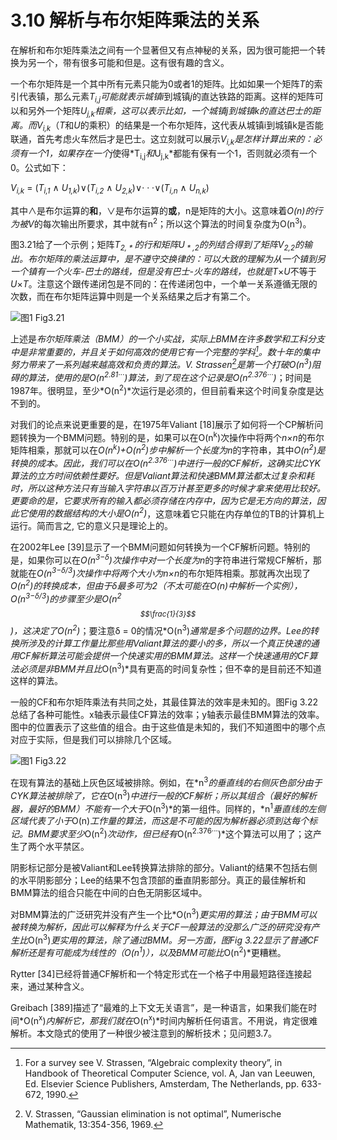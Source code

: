 # 3.10 解析与布尔矩阵乘法的关系

在解析和布尔矩阵乘法之间有一个显著但又有点神秘的关系，因为很可能把一个转换为另一个，带有很多可能和但是。这有很有趣的含义。

一个布尔矩阵是一个其中所有元素只能为0或者1的矩阵。比如如果一个矩阵*T*的索引代表镇，那么元素*T<sub>i,j</sub>*可能就表示城镇*i*到城镇*j*的直达铁路的距离。这样的矩阵可以和另外一个矩阵*U<sub>j,k</sub>*相乘，这可以表示比如，一个城镇j到城镇k的直达巴士的距离。而*V<sub>i,k</sub>*（*T*和*U*的乘积）的结果是一个布尔矩阵，这代表从城镇i到城镇k是否能联通，首先考虑火车然后才是巴士。这立刻就可以展示*V<sub>i,k</sub>*是怎样计算出来的：必须有一个1，如果存在一个*j*使得*T<sub>i,j</sub>*和*U<sub>j,k</sub>*都能有保有一个1，否则就必须有一个0。公式如下：

*V<sub>i,k</sub>* = (*T<sub>i,1</sub>* ∧ *U<sub>1,k</sub>*)∨(*T<sub>i,2</sub>* ∧ *U<sub>2,k</sub>*)∨· · ·∨(*T<sub>i,n</sub>* ∧ *U<sub>n,k</sub>*)

其中∧是布尔运算的**和**，∨是布尔运算的**或**，n是矩阵的大小。这意味着*O(n)*的行为被*V*的每次输出所要求，其中就有n<sup>2</sup>；所以这个算法的时间复杂度为O(n<sup>3</sup>)。

图3.21给了一个示例；矩阵*T<sub>2, * </sub>*的行和矩阵*U<sub> * ,2</sub>*的列结合得到了矩阵*V<sub>2,2</sub>*的输出。布尔矩阵的乘法运算中，是不遵守交换律的：可以大致的理解为从一个镇到另一个镇有一个火车-巴士的路线，但是没有巴士-火车的路线，也就是*T*×*U*不等于*U*×*T*。注意这个跟传递闭包是不同的：在传递闭包中，一个单一关系遵循无限的次数，而在布尔矩阵运算中则是一个关系结果之后才有第二个。

![图1 Fig3.21](../../img/3.10_1-Fig.3.21.png)

上述是*布尔矩阵乘法（BMM）*的一个小实战，实际上BMM在许多数学和工科分支中是非常重要的，并且关于如何高效的使用它有一个完整的学科[^1]。数十年的集中努力带来了一系列越来越高效和负责的算法。V. Strassen[^2]是第一个打破*O(n<sup>3</sup>)*阻碍的算法，使用的是*O(n<sup>2.81···</sup>)*算法，到了现在这个记录是*O(n<sup>2.376···</sup>)*；时间是1987年。很明显，至少*O(n<sup>2</sup>)*次运行是必须的，但目前看来这个时间复杂度是达不到的。

对我们的论点来说更重要的是，在1975年Valiant [18]展示了如何将一个CP解析问题转换为一个BMM问题。特别的是，如果可以在O(n<sup>k</sup>)次操作中将两个*n×n*的布尔矩阵相乘，那就可以在*O(n<sup>k</sup>)+O(n<sup>2</sup>)*步中解析一个长度为*n*的字符串，其中*O(n<sup>2</sup>)*是转换的成本。因此，我们可以在*O(n<sup>2.376···</sup>)*中进行一般的CF解析，这确实比CYK算法的立方时间依赖性要好。但是Valiant算法和快速BMM算法都太过复杂和耗时，所以这种方法只有当输入字符串以百万计甚至更多的时候才拿来使用比较好。更要命的是，它要求所有的输入都必须存储在内存中，因为它是无方向的算法，因此它使用的数据结构的大小是*O(n<sup>2</sup>)*，这意味着它只能在内存单位的TB的计算机上运行。简而言之, 它的意义只是理论上的。

在2002年Lee [39]显示了一个BMM问题如何转换为一个CF解析问题。特别的是，如果你可以在*O(n<sup>3−δ</sup>)*次操作中对一个长度为*n*的字符串进行常规CF解析，那就能在*O(n<sup>3−δ/3</sup>)*次操作中将两个大小为*n×n*的布尔矩阵相乘。那就再次出现了*O(n<sup>2</sup>)*的转换成本，但由于δ最多可为2（不太可能在*O(n)*中解析一个实例），*O(n<sup>3−δ/3</sup>)*的步骤至少是*O(n<sup>2 $$\frac{1}{3}$$</sup>)*，这决定了*O(n<sup>2</sup>)*；要注意δ = 0的情况*O(n<sup>3</sup>)*通常是多个问题的边界。Lee的转换所涉及的计算工作量比那些用Valiant算法的要小的多，所以一个真正快速的通用CF解析算法可能会提供一个快速实用的BMM算法。这样一个快速通用的CF算法必须是非BMM并且比*O(n<sup>3</sup>)*具有更高的时间复杂性；但不幸的是目前还不知道这样的算法。

一般的CF和布尔矩阵乘法有共同之处，其最佳算法的效率是未知的。图Fig 3.22总结了各种可能性。x轴表示最佳CF算法的效率；y轴表示最佳BMM算法的效率。图中的位置表示了这些值的组合。由于这些值是未知的，我们不知道图中的哪个点对应于实际，但是我们可以排除几个区域。

![图1 Fig3.22](../../img/3.10_2-Fig.3.22.png)

在现有算法的基础上灰色区域被排除。例如，在*n<sup>3</sup>*的垂直线的右侧灰色部分由于CYK算法被排除了，它在*O(n<sup>3</sup>)*中进行一般的CF解析；所以其组合（最好的解析器，最好的BMM）不能有一个大于*O(n<sup>3</sup>)*的第一组件。同样的，*n<sup>1</sup>*垂直线的左侧区域代表了小于*O(n)*工作量的算法，而这是不可能的因为解析器必须到达每个标记。BMM要求至少*O(n<sup>2</sup>)*次动作，但已经有*O(n<sup>2.376···</sup>)*这个算法可以用了；这产生了两个水平禁区。

阴影标记部分是被Valiant和Lee转换算法排除的部分。Valiant的结果不包括右侧的水平阴影部分；Lee的结果不包含顶部的垂直阴影部分。真正的最佳解析和BMM算法的组合只能在中间的白色无阴影区域中。

对BMM算法的广泛研究并没有产生一个比*O(n<sup>3</sup>)*更实用的算法；由于BMM可以被转换为解析，因此可以解释为什么关于CF一般算法的没那么广泛的研究没有产生比*O(n<sup>3</sup>)*更实用的算法，除了通过BMM。另一方面，图Fig 3.22显示了普通CF解析还是有可能成为线性的（*O(n<sup>1</sup>)*），以及BMM可能比*O(n<sup>2</sup>)*更糟糕。

Rytter [34]已经将普通CF解析和一个特定形式在一个格子中用最短路径连接起来，通过某种含义。

Greibach [389]描述了“最难的上下文无关语言”，是一种语言，如果我们能在时间*O(n<sup>x</sup>)*内解析它，那我们就在*O(n<sup>x</sup>)*时间内解析任何语言。不用说，肯定很难解析。本文隐式的使用了一种很少被注意到的解析技术；见问题3.7。

[^1]: For a survey see V. Strassen, “Algebraic complexity theory”, in Handbook of Theoretical Computer Science, vol. A, Jan van Leeuwen, Ed. Elsevier Science Publishers, Amsterdam, The Netherlands, pp. 633-672, 1990.

[^2]: V. Strassen, “Gaussian elimination is not optimal”, Numerische Mathematik, 13:354-356, 1969.
